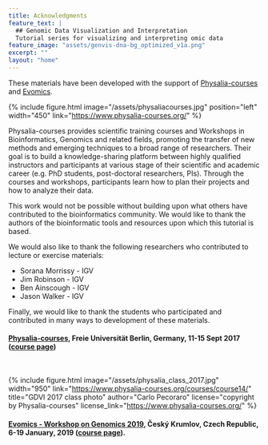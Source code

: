 ```yaml
---
title: Acknowledgments
feature_text: |
  ## Genomic Data Visualization and Interpretation
  Tutorial series for visualizing and interpreting omic data
feature_image: "assets/genvis-dna-bg_optimized_v1a.png"
excerpt: ""
layout: "home"
---
```


These materials have been developed with the support of [Physalia-courses](https://www.physalia-courses.org/) and [Evomics](http://evomics.org/).

{% include figure.html image="/assets/physaliacourses.jpg" position="left" width="450" link="https://www.physalia-courses.org/" %}

Physalia-courses provides scientific training courses and Workshops in Bioinformatics, Genomics and related fields, promoting the transfer of new methods and emerging techniques to a broad range of researchers. Their goal is to build a knowledge-sharing platform between highly qualified instructors and participants at various stage of their scientific and academic career (e.g. PhD students, post-doctoral researchers, PIs). Through the courses and workshops, participants learn how to plan their projects and how to analyze their data.

This work would not be possible without building upon what others have contributed to the bioinformatics community. We would like to thank the authors of the bioinformatic tools and resources upon which this tutorial is based. 

We would also like to thank the following researchers who contributed to lecture or exercise materials:
* Sorana Morrissy - IGV
* Jim Robinson - IGV
* Ben Ainscough - IGV
* Jason Walker - IGV

Finally, we would like to thank the students who participated and contributed in many ways to development of these materials.

#### [Physalia-courses](https://www.physalia-courses.org/), Freie Universität Berlin, Germany, 11-15 Sept 2017 ([course page](https://www.physalia-courses.org/courses-workshops/course14/))

<p><br></p>

{% include figure.html image="/assets/physalia_class_2017.jpg" width="950" link="https://www.physalia-courses.org/courses/course14/" title="GDVI 2017 class photo" author="Carlo Pecoraro" license="copyright by Physalia-courses" license_link="https://www.physalia-courses.org/" %}

#### [Evomics - Workshop on Genomics 2019](http://evomics.org/), Český Krumlov, Czech Republic, 6-19 January, 2019 ([course page](http://evomics.org/workshops/workshop-on-genomics/2019-workshop-on-genomics-cesky-krumlov/)).



